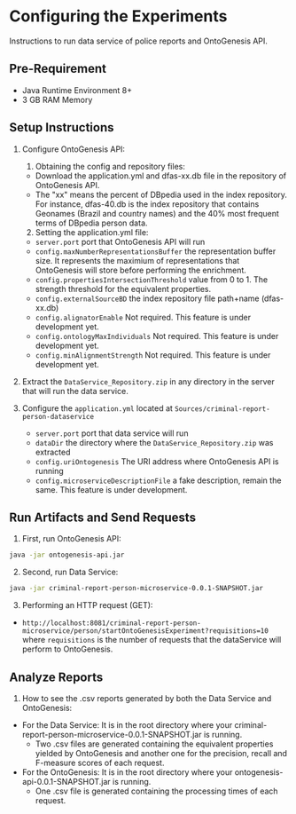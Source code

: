 # Configuring the Experiments
Instructions to run data service of police reports and OntoGenesis API.

## Pre-Requirement
- Java Runtime Environment 8+
- 3 GB RAM Memory

## Setup Instructions

1. Configure OntoGenesis API:
    1. Obtaining the config and repository files:
    - Download the application.yml and dfas-xx.db file in the repository of OntoGenesis API.
    - The "xx" means the percent of DBpedia used in the index repository. For instance, dfas-40.db is the index repository that contains Geonames (Brazil and country names) and the 40% most frequent terms of DBpedia person data.
    2. Setting the application.yml file:
    - `server.port` port that OntoGenesis API will run
    - `config.maxNumberRepresentationsBuffer` the representation buffer size. It represents the maximium of representations that OntoGenesis will store before performing the enrichment.
    - `config.propertiesIntersectionThreshold` value from 0 to 1. The strength threshold for the equivalent properties.
    - `config.externalSourceBD` the index repository file path+name (dfas-xx.db)
    - `config.alignatorEnable` Not required. This feature is under development yet.
    - `config.ontologyMaxIndividuals` Not required. This feature is under development yet.
    - `config.minAlignmentStrength` Not required. This feature is under development yet.
 
2. Extract the `DataService_Repository.zip` in any directory in the server that will run the data service.

3. Configure the `application.yml` located at `Sources/criminal-report-person-dataservice`
    - `server.port` port that data service will run
    - `dataDir` the directory where the `DataService_Repository.zip` was extracted
    - `config.uriOntogenesis` The URI address where OntoGenesis API is running
    - `config.microserviceDescriptionFile` a fake description, remain the same. This feature is under development.

## Run Artifacts and Send Requests

1. First, run OntoGenesis API:
 ```bash
 java -jar ontogenesis-api.jar 
 ```
 
2. Second, run Data Service:
 ```bash
 java -jar criminal-report-person-microservice-0.0.1-SNAPSHOT.jar
 ```

3. Performing an HTTP request (GET):
 - `http://localhost:8081/criminal-report-person-microservice/person/startOntoGenesisExperiment?requisitions=10`
 where `requisitions` is the number of requests that the dataService will perform to OntoGenesis.

## Analyze Reports

1. How to see the .csv reports generated by both the Data Service and OntoGenesis:
 - For the Data Service: It is in the root directory where your criminal-report-person-microservice-0.0.1-SNAPSHOT.jar is running.
     - Two .csv files are generated containing the equivalent properties yielded by OntoGenesis and another one for the precision, recall and F-measure scores of each request.
 - For the OntoGenesis: It is in the root directory where your ontogenesis-api-0.0.1-SNAPSHOT.jar is running.
      - One .csv file is generated containing the processing times of each request.
